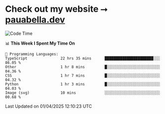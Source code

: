 # Check out my website ⭢ [pauabella.dev](https://pauabella.dev)

<!--START_SECTION:waka-->
![Code Time](http://img.shields.io/badge/Code%20Time-4%2C279%20hrs%2025%20mins-blue)

📊 **This Week I Spent My Time On** 

```text
💬 Programming Languages: 
TypeScript               22 hrs 35 mins      ██████████████████████░░░   86.05 % 
Other                    1 hr 8 mins         █░░░░░░░░░░░░░░░░░░░░░░░░   04.36 % 
CSS                      1 hr 7 mins         █░░░░░░░░░░░░░░░░░░░░░░░░   04.32 % 
Python                   1 hr 3 mins         █░░░░░░░░░░░░░░░░░░░░░░░░   04.03 % 
Image (svg)              10 mins             ░░░░░░░░░░░░░░░░░░░░░░░░░   00.68 % 
```


 Last Updated on 01/04/2025 12:10:23 UTC
<!--END_SECTION:waka-->
